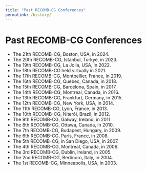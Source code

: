 ```yaml
---
title: "Past RECOMB-CG Conferences"
permalink: /history/
---
```


# Past RECOMB-CG Conferences

- The 21th RECOMB-CG, Boston, USA, in 2024.
- The 20th RECOMB-CG, Istanbul, Turkye, in 2023.
- The 19th RECOMB-CG, La Jolla, USA, in 2022.
- The 18th RECOMB-CG held virtually in 2021.
- The 17th RECOMB-CG, Montpellier, France, in 2019.
- The 16th RECOMB-CG, Quebec, Canada, in 2018.
- The 15th RECOMB-CG, Barcelona, Spain, in 2017.
- The 14th RECOMB-CG, Montreal, Canada, in 2016.
- The 13th RECOMB-CG, Frankfurt, Germany, in 2015.
- The 12th RECOMB-CG, New York, USA, in 2014.
- The 11th RECOMB-CG, Lyon, France, in 2013.
- The 10th RECOMB-CG, Niterói, Brazil, in 2012.
- The 9th RECOMB-CG, Galway, Ireland, in 2011.
- The 8th RECOMB-CG, Ottawa, Canada, in 2010.
- The 7th RECOMB-CG, Budapest, Hungary, in 2009.
- The 6th RECOMB-CG, Paris, France, in 2008.
- The 5th RECOMB-CG, in San Diego, USA, in 2007.
- The 4th RECOMB-CG, Montreal, Canada, in 2006.
- The 3rd RECOMB-CG, Dublin, Ireland, in 2005.
- The 2nd RECOMB-CG, Bertinoro, Italy, in 2004.
- The 1st RECOMB-CG, Minneapolis, USA, in 2003.
